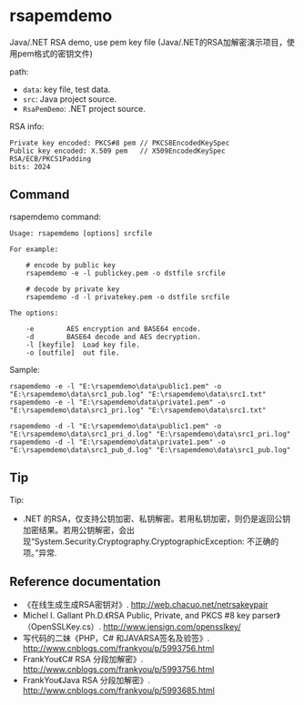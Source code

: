 # rsapemdemo
Java/.NET RSA demo, use pem key file (Java/.NET的RSA加解密演示项目，使用pem格式的密钥文件)

path:

- `data`: key file, test data.
- `src`: Java project source.
- `RsaPemDemo`: .NET project source.

RSA info:
```
Private key encoded: PKCS#8 pem	// PKCS8EncodedKeySpec
Public key encoded: X.509 pem	// X509EncodedKeySpec
RSA/ECB/PKCS1Padding
bits: 2024
```

## Command

rsapemdemo command:

```
Usage: rsapemdemo [options] srcfile

For example:

    # encode by public key
    rsapemdemo -e -l publickey.pem -o dstfile srcfile

    # decode by private key
    rsapemdemo -d -l privatekey.pem -o dstfile srcfile

The options:

    -e        AES encryption and BASE64 encode.
    -d        BASE64 decode and AES decryption.
    -l [keyfile]  Load key file.
    -o [outfile]  out file.

```

Sample:

```
rsapemdemo -e -l "E:\rsapemdemo\data\public1.pem" -o "E:\rsapemdemo\data\src1_pub.log" "E:\rsapemdemo\data\src1.txt"
rsapemdemo -e -l "E:\rsapemdemo\data\private1.pem" -o "E:\rsapemdemo\data\src1_pri.log" "E:\rsapemdemo\data\src1.txt"

rsapemdemo -d -l "E:\rsapemdemo\data\public1.pem" -o "E:\rsapemdemo\data\src1_pri_d.log" "E:\rsapemdemo\data\src1_pri.log"
rsapemdemo -d -l "E:\rsapemdemo\data\private1.pem" -o "E:\rsapemdemo\data\src1_pub_d.log" "E:\rsapemdemo\data\src1_pub.log"
```
## Tip

Tip:

* .NET 的RSA，仅支持公钥加密、私钥解密。若用私钥加密，则仍是返回公钥加密结果。若用公钥解密，会出现“System.Security.Cryptography.CryptographicException: 不正确的项。”异常.

## Reference documentation

* 《在线生成生成RSA密钥对》. http://web.chacuo.net/netrsakeypair
* Michel I. Gallant Ph.D.《RSA Public, Private, and PKCS #8 key parser》（OpenSSLKey.cs）. http://www.jensign.com/opensslkey/
* 写代码的二妹《PHP，C# 和JAVARSA签名及验签》. http://www.cnblogs.com/frankyou/p/5993756.html
* FrankYou《C# RSA 分段加解密》. http://www.cnblogs.com/frankyou/p/5993756.html
* FrankYou《Java RSA 分段加解密》. http://www.cnblogs.com/frankyou/p/5993685.html

